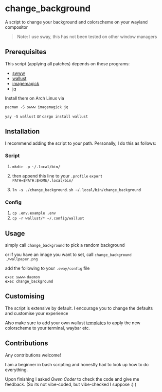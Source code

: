 # change_background

A script to change your background and colorscheme on your wayland compositor

> Note: I use sway, this has not been tested on other window managers

## Prerequisites

This script (applying all patches) depends on these programs:

- [swww](https://github.com/LGFae/swww)
- [wallust](https://codeberg.org/explosion-mental/wallust)
- [imagemagick](https://imagemagick.org/)
- [jq](https://github.com/jqlang/jq)

Install them on Arch Linux via

`pacman -S swww imagemagick jq`

`yay -S wallust` or `cargo install wallust`

## Installation

I recommend adding the script to your path. Personally, I do this as follows:

### Script

1. `mkdir -p ~/.local/bin/`

2. then append this line to your `.profile`
    `export PATH=$PATH:$HOME/.local/bin/`

3. `ln -s ./change_background.sh ~/.local/bin/change_background`

### Config

1. `cp .env.example .env`
2. `cp -r wallust/* ~/.config/wallust`

## Usage

simply call `change_background` to pick a random background

or if you have an image you want to set, call `change_background ./wallpaper.png`

add the following to your `.sway/config` file

```
exec swww-daemon
exec change_background
```

## Customising

The script is extensive by default.
I encourage you to change the defaults and customise your experience

Also make sure to add your own wallust [templates](https://codeberg.org/explosion-mental/wallust-templates)
to apply the new colorscheme to your terminal, waybar etc.

## Contributions

Any contributions welcome!

I am a beginner in bash scripting and honestly had to look up how to do everything.

Upon finishing I asked *Qwen Coder* to check the code and give me feedback.
(So its not vibe-coded, but vibe-checked I suppose :) )
